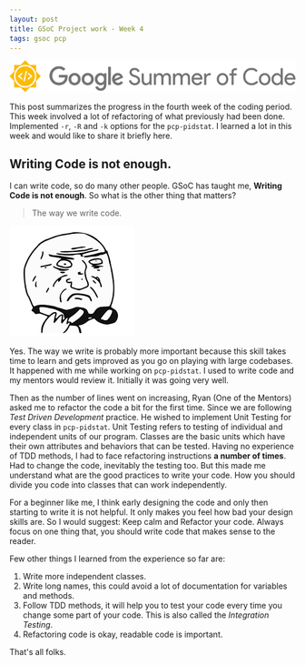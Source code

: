 ```yaml
---
layout: post
title: GSoC Project work - Week 4
tags: gsoc pcp
---
```


![](/assets/img/gsoc.png)

This post summarizes the progress in the fourth week of the coding period.
This week involved a lot of refactoring of what previously had been done. Implemented `-r`, `-R` and `-k` options for the `pcp-pidstat`. I learned a lot in this week and would like to share it briefly here.

## Writing Code is not enough.    

I can write code, so do many other people. GSoC has taught me,  **Writing Code is not enough**. So what is the other thing that matters?

<!--more-->
>The way we write code.

![](/assets/img/motherofgod.png)    

Yes. The way we write is probably more important because this skill takes time to learn and gets improved as you go on playing with large codebases.      
It happened with me while working on `pcp-pidstat`. I used to write code and my mentors would review it. Initially it was going very well.

Then as the number of lines went on increasing, Ryan (One of the Mentors) asked me to refactor the code a bit for the first time. Since we are following *Test Driven Development* practice. He wished to implement Unit Testing for every class in `pcp-pidstat`. Unit Testing refers to testing of individual and independent units of our program. Classes are the basic units which have their own attributes and behaviors that can be tested.  Having no experience of TDD methods, I had to face refactoring instructions **a number of times**. Had to change the code, inevitably the testing too. But this made me understand what are the good practices to write your code. How you should divide you code into classes that can work independently.

For a beginner like me, I think early designing the code and only then starting to write it is not helpful. It only makes you feel how bad your design skills are. So I would suggest: Keep calm and Refactor your code. Always focus on one thing that, you should write code that makes sense to the reader.  

Few other things I learned from the experience so far are:       
1. Write more independent classes.     
2. Write long names, this could avoid a lot of documentation for variables and methods.    
3. Follow TDD methods, it will help you to test your code every time you change some part of your code. This is also called the *Integration Testing*.      
4. Refactoring code is okay, readable code is important.

That's all folks.
